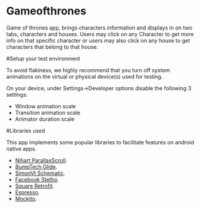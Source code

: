# Gameofthrones

Game of thrones app, brings characters information and displays in on two tabs, characters and houses.
Users may click on any Character to get more info on that specific character or users may also click on any house to get characters that belong to that house.



#Setup your test environment

To avoid flakiness, we highly recommend that you turn off system animations on the virtual or physical device(s) used for testing.

On your device, under Settings->Developer options disable the following 3 settings:

- Window animation scale    
- Transition animation scale   
- Animator duration scale
    
    
#Libraries used

This app implements some popular libraries to facilitate features on android native apps.

- [Nihart ParallaxScroll](https://github.com/nirhart/ParallaxScroll).
- [BumpTech Glide](https://github.com/bumptech/glide).
- [SimonVt Schematic](https://github.com/SimonVT/schematic).
- [Facebook Stetho](http://facebook.github.io/stetho/).
- [Square Retrofit](https://square.github.io/retrofit/).
- [Espresso](https://google.github.io/android-testing-support-library/docs/espresso/).
- [Mockito](http://site.mockito.org/).



    
